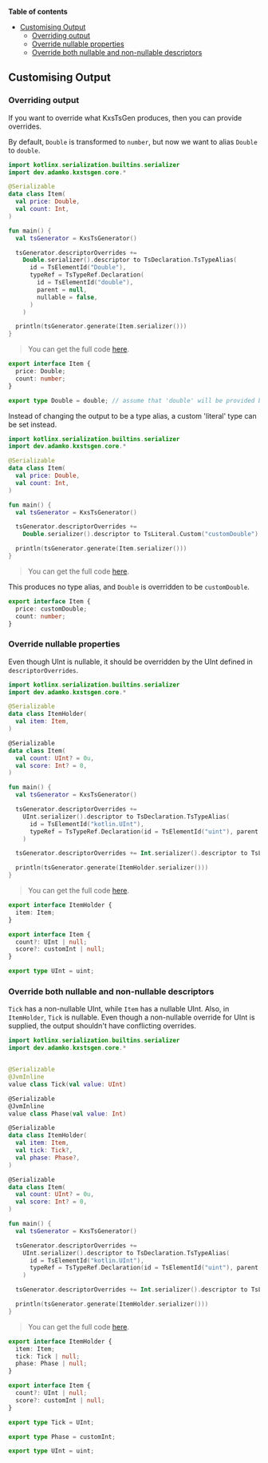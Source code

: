 <!--- TEST_NAME CustomisingOutputTest -->


**Table of contents**

<!--- TOC -->

* [Customising Output](#customising-output)
  * [Overriding output](#overriding-output)
  * [Override nullable properties](#override-nullable-properties)
  * [Override both nullable and non-nullable descriptors](#override-both-nullable-and-non-nullable-descriptors)

<!--- END -->


<!--- INCLUDE .*\.kt
import kotlinx.serialization.*
import dev.adamko.kxstsgen.*
-->

## Customising Output

### Overriding output

If you want to override what KxsTsGen produces, then you can provide overrides.

By default, `Double` is transformed to `number`, but now we want to alias `Double` to `double`.

```kotlin
import kotlinx.serialization.builtins.serializer
import dev.adamko.kxstsgen.core.*

@Serializable
data class Item(
  val price: Double,
  val count: Int,
)

fun main() {
  val tsGenerator = KxsTsGenerator()

  tsGenerator.descriptorOverrides +=
    Double.serializer().descriptor to TsDeclaration.TsTypeAlias(
      id = TsElementId("Double"),
      typeRef = TsTypeRef.Declaration(
        id = TsElementId("double"),
        parent = null,
        nullable = false,
      )
    )

  println(tsGenerator.generate(Item.serializer()))
}
```

> You can get the full code [here](./code/example/example-customising-output-01.kt).

```typescript
export interface Item {
  price: Double;
  count: number;
}

export type Double = double; // assume that 'double' will be provided by another library
```

<!--- TEST TS_COMPILE_OFF -->

Instead of changing the output to be a type alias, a custom 'literal' type can be set instead.

```kotlin
import kotlinx.serialization.builtins.serializer
import dev.adamko.kxstsgen.core.*

@Serializable
data class Item(
  val price: Double,
  val count: Int,
)

fun main() {
  val tsGenerator = KxsTsGenerator()

  tsGenerator.descriptorOverrides +=
    Double.serializer().descriptor to TsLiteral.Custom("customDouble")

  println(tsGenerator.generate(Item.serializer()))
}
```

> You can get the full code [here](./code/example/example-customising-output-02.kt).

This produces no type alias, and `Double` is overridden to be `customDouble`.

```typescript
export interface Item {
  price: customDouble;
  count: number;
}
```

<!--- TEST TS_COMPILE_OFF -->

### Override nullable properties

Even though UInt is nullable, it should be overridden by the UInt defined in `descriptorOverrides`.

```kotlin
import kotlinx.serialization.builtins.serializer
import dev.adamko.kxstsgen.core.*

@Serializable
data class ItemHolder(
  val item: Item,
)

@Serializable
data class Item(
  val count: UInt? = 0u,
  val score: Int? = 0,
)

fun main() {
  val tsGenerator = KxsTsGenerator()

  tsGenerator.descriptorOverrides +=
    UInt.serializer().descriptor to TsDeclaration.TsTypeAlias(
      id = TsElementId("kotlin.UInt"),
      typeRef = TsTypeRef.Declaration(id = TsElementId("uint"), parent = null, nullable = false)
    )

  tsGenerator.descriptorOverrides += Int.serializer().descriptor to TsLiteral.Custom("customInt")

  println(tsGenerator.generate(ItemHolder.serializer()))
}
```

> You can get the full code [here](./code/example/example-customising-output-03.kt).

```typescript
export interface ItemHolder {
  item: Item;
}

export interface Item {
  count?: UInt | null;
  score?: customInt | null;
}

export type UInt = uint;
```

<!--- TEST TS_COMPILE_OFF -->

### Override both nullable and non-nullable descriptors

`Tick` has a non-nullable UInt, while `Item` has a nullable UInt. Also, in `ItemHolder`, `Tick` is
nullable. Even though a non-nullable override for UInt is supplied, the output shouldn't have
conflicting overrides.

```kotlin
import kotlinx.serialization.builtins.serializer
import dev.adamko.kxstsgen.core.*


@Serializable
@JvmInline
value class Tick(val value: UInt)

@Serializable
@JvmInline
value class Phase(val value: Int)

@Serializable
data class ItemHolder(
  val item: Item,
  val tick: Tick?,
  val phase: Phase?,
)

@Serializable
data class Item(
  val count: UInt? = 0u,
  val score: Int? = 0,
)

fun main() {
  val tsGenerator = KxsTsGenerator()

  tsGenerator.descriptorOverrides +=
    UInt.serializer().descriptor to TsDeclaration.TsTypeAlias(
      id = TsElementId("kotlin.UInt"),
      typeRef = TsTypeRef.Declaration(id = TsElementId("uint"), parent = null, nullable = false)
    )

  tsGenerator.descriptorOverrides += Int.serializer().descriptor to TsLiteral.Custom("customInt")

  println(tsGenerator.generate(ItemHolder.serializer()))
}
```

> You can get the full code [here](./code/example/example-customising-output-04.kt).

```typescript
export interface ItemHolder {
  item: Item;
  tick: Tick | null;
  phase: Phase | null;
}

export interface Item {
  count?: UInt | null;
  score?: customInt | null;
}

export type Tick = UInt;

export type Phase = customInt;

export type UInt = uint;
```

<!--- TEST TS_COMPILE_OFF -->
